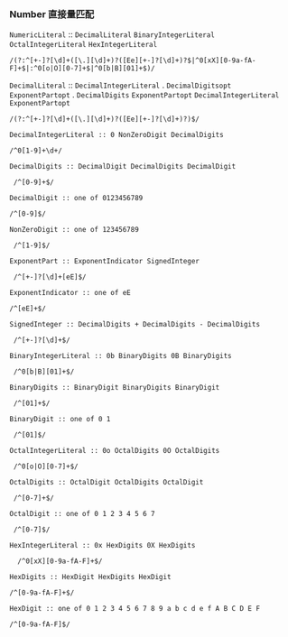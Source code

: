 
### Number 直接量匹配 ###

`NumericLiteral` :: `DecimalLiteral` `BinaryIntegerLiteral ` `OctalIntegerLiteral` `HexIntegerLiteral` 
``` 
/(?:^[+-]?[\d]+([\.][\d]+)?([Ee][+-]?[\d]+)?$|^0[xX][0-9a-fA-F]+$|:^0[o|O][0-7]+$|^0[b|B][01]+$)/
```

`DecimalLiteral` :: `DecimalIntegerLiteral` . `DecimalDigitsopt` `ExponentPartopt` . `DecimalDigits` `ExponentPartopt` `DecimalIntegerLiteral` `ExponentPartopt` 

``` 
/(?:^[+-]?[\d]+([\.][\d]+)?([Ee][+-]?[\d]+)?)$/ 
```

`DecimalIntegerLiteral :: 0 NonZeroDigit DecimalDigits`
```
/^0[1-9]+\d+/
```

`DecimalDigits :: DecimalDigit DecimalDigits DecimalDigit` 
```
 /^[0-9]+$/
 ```

`DecimalDigit :: one of 0123456789`
```
/^[0-9]$/
```

`NonZeroDigit :: one of 123456789`
```
 /^[1-9]$/
 ```

`ExponentPart :: ExponentIndicator SignedInteger`
```
 /^[+-]?[\d]+[eE]$/
 ```

`ExponentIndicator :: one of eE`
```
/^[eE]+$/
```


`SignedInteger :: DecimalDigits + DecimalDigits - DecimalDigits`
```
 /^[+-]?[\d]+$/
 ```

`BinaryIntegerLiteral :: 0b BinaryDigits 0B BinaryDigits`
```
 /^0[b|B][01]+$/
 ```

`BinaryDigits :: BinaryDigit BinaryDigits BinaryDigit`
```
 /^[01]+$/
 ```

`BinaryDigit :: one of 0 1`
```
 /^[01]$/
 ```

`OctalIntegerLiteral :: 0o OctalDigits 0O OctalDigits`
```
 /^0[o|O][0-7]+$/
 ```

`OctalDigits :: OctalDigit OctalDigits OctalDigit`
```
 /^[0-7]+$/
 ```

`OctalDigit :: one of 0 1 2 3 4 5 6 7`
```
 /^[0-7]$/
```
`HexIntegerLiteral :: 0x HexDigits 0X HexDigits`
```
  /^0[xX][0-9a-fA-F]+$/
```

`HexDigits :: HexDigit HexDigits HexDigit`
```
/^[0-9a-fA-F]+$/
```

`HexDigit :: one of 0 1 2 3 4 5 6 7 8 9 a b c d e f A B C D E F`
```
/^[0-9a-fA-F]$/
  ```